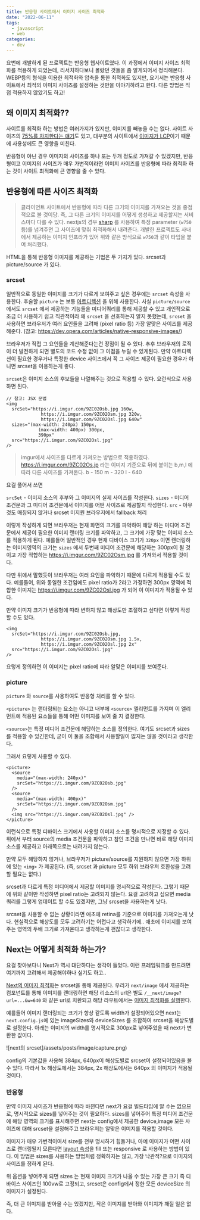 ```yaml
---
title: 반응형 사이트에서 이미지 사이즈 최적화
date: "2022-06-11"
tags:
  - javascript
  - web
categories:
  - dev
---
```


요번에 개발하게 된 프로젝트는 반응형 웹사이트였다. 이 과정에서 이미지 사이즈 최적화를 적용하게 되었는데, 리서치하다보니 몰랐던 것들을 좀 알게되어서 정리해본다.
WEBP등의 형식을 이용한 최적화와 압축을 통한 최적화도 있지만, 요기서는 반응형 사이트에서 최적의 이미지 사이즈를 설정하는 것만을 이야기하려고 한다. 다른 방법은 직접 적용하지 않았기도 하고!

## 왜 이미지 최적화??

사이트를 최적화 하는 방법은 여러가지가 있지만, 이미지를 빼놓을 수는 없다.
사이트 사이즈의 [75%를 차지한다는 얘기](https://almanac.httparchive.org/en/2019/page-weight)도 있고, 대부분의 사이트에서 [이미지가 LCP](https://web.dev/i18n/ko/optimize-lcp/)이기 때문에 사용성에도 큰 영향을 미친다.

반응형이 아닌 경우 이미지의 사이즈를 하나 또는 두개 정도로 가져갈 수 있겠지만, 반응형이고 이미지의 사이즈가 매우 가변적이라면 이미지 사이즈를 반응형에 따라 최적화 하는 것이 사이트 최적화에 큰 영향을 줄 수 있다.

## 반응형에 따른 사이즈 최적화

> 클라이언트 사이트에서 반응형에 따라 다른 크기의 이미지를 가져오는 것을 중점적으로 볼 것이당.
> 즉, 그 다른 크기의 이미지를 어떻게 생성하고 제공할지는 서비스마다 다를 수 있다. nextjs의 경우 [sharp](https://github.com/lovell/sharp) 를 사용하여 특정 parameter (`w750` 등)를 넘겨주면 그 사이즈에 맞춰 최적화해서 내려준다.
> 개발한 프로젝트도 사내에서 제공하는 이미지 인프라가 있어 위와 같은 방식으로 `w750`과 같이 타입을 붙여 처리했다.

HTML을 통해 반응형 이미지를 제공하는 기법은 두 가지가 있다. srcset과 picture/source 가 있다.

### srcset

일반적으로 동일한 이미지를 크기가 다르게 보여주고 싶은 경우에는 `srcset` 속성을 사용한다. 후술할 `picture` 는 보통 [아트디렉션](https://web.dev/codelab-art-direction/) 을 위해 사용한다.
사실 `picture/source`에서도 `srcset` 에서 제공하는 기능들을 미디어쿼리를 통해 제공할 수 있고 개인적으로 조금 더 사용하기 쉽고 직관적이라 왜 `srcset` 을 선호하는지 알지 못했는데, `srcset` 을 사용하면 브라우저가 여러 요인들을 고려해 (pixel ratio 등) 가장 알맞은 사이즈를 제공해준다. (참고: https://dev.opera.com/articles/native-responsive-images/)

브라우저가 직접 그 요인들을 계산해준다는건 장점이 될 수 있다. 추후 브라우저의 로직이 더 발전하게 되면 별도의 코드 수정 없이 그 이점을 누릴 수 있게된다. 만약 아트디렉션이 필요한 경우거나 특정한 device 사이즈에서 꼭 그 사이즈 제공이 필요한 경우가 아니면 srcset을 이용하는게 좋다.

`srcset`은 이미지 소스의 후보들을 나열해주는 것으로 적용할 수 있다. 요런식으로 사용하면 된다.

```tsx
// 참고: JSX 문법
<img
  srcSet="https://i.imgur.com/9ZC02Osb.jpg 160w,
             https://i.imgur.com/9ZC02Osm.jpg 320w,
             https://i.imgur.com/9ZC02Osl.jpg 640w"
  sizes="(max-width: 240px) 150px,
            (max-width: 400px) 300px,
            390px"
  src="https://i.imgur.com/9ZC02Osl.jpg"
/>
```

> imgur에서 사이즈를 다르게 가져오는 방법으로 적용하였다.
> https://i.imgur.com/9ZC02Os.jp 라는 이미지 기준으로 뒤에 붙이는 b,m,l 에 따라 다른 사이즈를 가져온다.
> b - 150
> m - 320
> l - 640

요걸 풀어서 쓰면

`srcSet` - 이미지 소스의 후부와 그 이미지의 실제 사이즈를 작성한다.
`sizes` - 미디어 조건문과 그 미디어 조건문에서 이미지를 어떤 사이즈로 제공할지 작성한다.
`src` - 아무것도 매칭되지 않거나 srcset 미지원 브라우저에서 fallback 처리

이렇게 작성하게 되면 브라우저는 현재 화면의 크기를 파악하여 해당 하는 미디어 조건문에서 제공이 필요한 이미지 랜더링 크기를 파악하고, 그 크기에 가장 맞는 이미지 소스를 적용하게 된다.
예를들어 일반적인 경우 현재 디바이스 크기가 `320px` 이면 랜더링하는 이미지영역의 크기는 `sizes` 에서 두번째 미디어 조건문에 해당하는 300px이 될 것이고 가장 적합하는 https://i.imgur.com/9ZC02Osm.jpg 를 가져와서 적용할 것이다.

다만 위에서 말했듯이 브라우저는 여러 요인을 파악하기 때문에 다르게 적용될 수도 있다. 예를들어, 위와 동일한 조건임에도 pixel ratio가 2라고 가정하면 300px 영역에 적합한 이미지는 https://i.imgur.com/9ZC02Osl.jpg 가 되어 이 이미지가 적용될 수 있다.

만약 이미지 크기가 반응형에 따라 변하지 않고 해상도만 조절하고 싶다면 이렇게 작성할 수도 있다.

```tsx
<img
  srcSet="https://i.imgur.com/9ZC02Osb.jpg,
             https://i.imgur.com/9ZC02Osm.jpg 1.5x,
             https://i.imgur.com/9ZC02Osl.jpg 2x"
  src="https://i.imgur.com/9ZC02Osl.jpg"
/>
```

요렇게 정의하면 이 이미지는 pixel ratio에 따라 알맞은 이미지를 보여준다.

### picture

`picture` 와 `source`를 사용하여도 반응형 처리를 할 수 있다.

`<picture>` 는 랜더링되는 요소는 아니고 내부에 `<source>` 엘리먼트를 가지며 이 엘리먼트에 적용된 요소들을 통해 어떤 이미지를 보여 줄 지 결정한다.

`<source>`는 특정 미디어 조건문에 해당하는 소스를 정의한다. 여기도 srcset과 sizes를 적용할 수 있긴한데, 굳이 이 둘을 조합해서 사용할일이 많지는 않을 것이라고 생각한다.

그래서 요렇게 사용할 수 있다.

```tsx
<picture>
  <source
    media="(max-width: 240px)"
    srcSet="https://i.imgur.com/9ZC02Osb.jpg"
  />
  <source
    media="(max-width: 400px)"
    srcSet="https://i.imgur.com/9ZC02Osm.jpg"
  />
  <img src="https://i.imgur.com/9ZC02Osl.jpg" />
</picture>
```

이런식으로 특정 디바이스 크기에서 사용할 이미지 소스를 명시적으로 지정할 수 있다.
위에서 부터 source의 media 조건문을 파악하고 참인 조건을 만나면 바로 해당 이미지 소스를 제공하고 아래쪽으로는 내려가지 않는다.

만약 모두 해당하지 않거나, 브라우저가 picture/source를 지원하지 않으면 가장 하위에 있는 `<img>` 가 제공된다.
(즉, srcset 과 picture 모두 하위 브라우저 호환성을 고려할 필요는 없다.)

srcset과 다르게 특정 미디어에서 제공할 이미지를 명시적으로 작성한다. 그렇기 때문에 위와 같이만 작성하면 pixel ratio는 고려되지 않는다.
요걸 고려하고 싶으면 media 쿼리를 그렇게 업데이트 할 수도 있겠지만, 그냥 srcset을 사용하는게 낫다.

srcset을 사용할 수 없는 상황이라면 애초에 retina를 기준으로 이미지를 가져오는게 낫다.
현실적으로 해상도를 모두 고려하기는 어렵다고 생각하기에.. 애초에 이미지를 보여주는 영역의 두배 크기로 가져온다고 생각하는게 괜찮다고 생각한다.

## Next는 어떻게 최적화 하는가?

요걸 찾아보다니 Next가 역시 대단하다는 생각이 들었다. 이런 프레임워크를 만드려면 여기까지 고려해서 제공해야하나 싶기도 하고..

[Next의 이미지 최적화](https://nextjs.org/docs/basic-features/image-optimization)는 srcset을 통해 제공된다.
우리가 `next/image` 에서 제공하는 컴포넌트를 통해 이미지를 랜더링하면 해당 리소스의 url은 별도 `/__next/image?url=...&w=640` 와 같은 url로 치환되고 해당 라우트에서는 [이미지 최적화를 실행](https://github.com/vercel/next.js/blob/canary/packages/next/server/image-optimizer.ts#L274)한다.

예를들어 이미지 랜더링되는 크기가 항상 같도록 width가 설정되어있으면 next는 `next.config.js`에 있는 imageSizes와 deviceSizes 를 조합하여 srcset을 해상도별로 설정한다.
아래는 이미지의 width를 명시적으로 300px로 넣어주었을 때 next가 변환한 값이다.

![next의 srcset]/assets/posts/image/capture.png)

config의 기본값을 사용해 384px, 640px이 해상도별로 srcset이 설정되어있음을 볼 수 있다. 따라서 1x 해상도에서는 384px, 2x 해상도에서는 640px 의 이미지가 적용될 것이다.

### 반응형

만약 이미지 사이즈가 반응형에 따라 바뀐다면 next가 요걸 빌드타임에 알 수는 없으므로, 명시적으로 sizes를 넣어주는 것이 필요하다.
sizes를 넣어주어 특정 미디어 조건문에 해당 영역의 크기를 표시해주면 next는 config에서 제공한 device,image 모든 사이즈에 대해 srcset을 설정해주고 브라우저는 알맞은 이미지를 적용할 것이다.

이미지가 매우 가변적이여서 size를 전부 명시하기 힘들거나, 아예 이미지가 어떤 사이즈로 랜더링될지 모른다면 [layout 속성](https://nextjs.org/docs/api-reference/next/image#layout)을 fill 또는 responsive 로 사용하는 방법이 있다.
이 방법은 sizes를 사용하는 방법처럼 정확하지는 않고, 가장 낙관적?으로 이미지의 사이즈를 정하게 된다.

위 옵션을 넣어주게 되면 sizes 는 현재 이미지 크기가 나올 수 있는 가장 큰 크기 즉 디바이스 사이즈인 100vw로 고정되고, srcset은 config에서 정한 모든 deviceSize 의 이미지가 설정된다.

즉, 더 큰 이미지를 받아올 수는 있겠지만, 작은 이미지를 받아와 이미지가 깨질 일은 없다.
